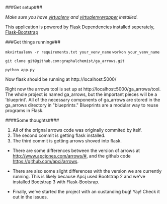 ###Get setup###

*Make sure you have [virtualenv](http://www.virtualenv.org/en/latest/) and [virtualenvwrapper](http://virtualenvwrapper.readthedocs.org/) installed.*

This application is powered by [Flask](http://flask.pocoo.org/)
Dependencies installed seperately, [Flask-Bootstrap](http://pythonhosted.org/Flask-Bootstrap/)

###Get things running###

`mkvirtualenv -r requirements.txt your_venv_name`
`workon your_venv_name`

`git clone git@github.com:graphalchemist/ga_arrows.git`

`python app.py`

Now flask should be running at http://localhost:5000/

Right now the arrows tool is set up at http://localhost:5000/ga_arrows/tool.
The whole project is named ga_arrows, but the important pieces will be a 'blueprint'.
All of the necessary components of ga_arrows are stored in the ga_arrows directory in "blueprints."
Blueprints are a modular way to reuse programs in Flask.

####Some thoughts####
1. All of the orignal arrows code was originally commited by itelf.
1. The second commit is getting flask installed.
1. The third commit is getting arrows shoved into flask.

* There are some differences between the version of arrows at http://www.apcjones.com/arrows/#, and the github code https://github.com/apcj/arrows.

* There are also some slight differences with the version we are currently running.  This is likely because Apcj used Bootstrap 2 and we've installed Bootstrap 3 with Flask-Bootsrap.

* Finally, we've started the project with an oustanding bug!  Yay!  Check it out in the issues.